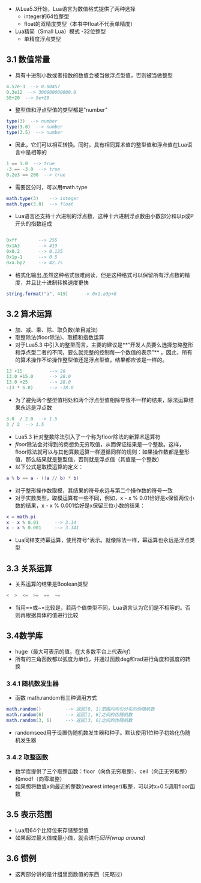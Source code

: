 
- 从Lua5.3开始，Lua语言为数值格式提供了两种选择
  - integer的64位整型 
  - float的双精度类型（本书中float不代表单精度）
- Lua精简（Small Lua）模式
  -32位整型
  - 单精度浮点类型

## 3.1 数值常量
- 具有十进制小数或者指数的数值会被当做浮点型值，否则被当做整型
```lua
4.57e-3  --> 0.00457
0.3e12  --> 300000000000.0
5E+20  --> 5e+20
```
- 整型值和浮点型值的类型都是"number"
```lua
type(3)  --> number
type(3.0)  --> number
type(3.5)  --> number
```
- 因此，它们可以相互转换。同时，具有相同算术值的整型值和浮点值在Lua语言中是相等的
```lua
1 == 1.0  --> true
-3 == -3.0  --> true
0.2e3 == 200  --> true
```
- 需要区分时，可以用math.type
```lua
math.type(3)    --> integer
math.type(3.0)  --> float
```
- Lua语言还支持十六进制的浮点数，这种十六进制浮点数由小数部分和以p或P开头的指数组成
```lua

0xff        --> 255
0x1A3       --> 419
0x0.2       --> 0.125
0x1p-1      --> 0.5
0xa.bp2     --> 42.75
```
- 格式化输出,虽然这种格式很难阅读，但是这种格式可以保留所有浮点数的精度，并且比十进制转换速度更快
```lua
string.format("a", 419)     --> 0x1.a3p+8
```

## 3.2 算术运算
- 加、减、乘、除、取负数(单目减法)
- 取整除法(floor除法)、取模和指数运算
- 对于Lua5.3 中引入的整型而言，主要的建议是**“开发人员要么选择忽略整形和浮点型二者的不同，要么就完整的控制每一个数值的表示”** 。因此，所有的算术操作不论操作整型值还是浮点型值，结果都应该是一样的。
```lua
13 +15          --> 28
13.0 +15.0      --> 28.0
13.0 +25        --> 28.0
-(3 * 6.0)      --> -18.0
```
- 为了避免两个整型值相处和两个浮点型值相除导致不一样的结果，除法运算结果永远是浮点数
```lua
3.0  / 2.0  --> 1.5
3 / 2  --> 1.5
```
- Lua5.3 针对整数除法引入了一个称为floor除法的新算术运算符
- *floor*除法会对得到的商想负无穷取值，从而保证结果是一个整数。这样，floor除法就可以与其他算数运算一样遵循同样的规则：如果操作数都是整形值，那么结果就是整型值，否则就是浮点值（其值是一个整数）
- 以下公式是取模运算的定义：
```lua
a % b == a - ((a // b) * b)
```
- 对于整形操作数取模，其结果的符号永远与第二个操作数的符号一致
- 对于实数类型，取模运算有一些不同，例如，x - x % 0.01恰好是x保留两位小数的结果，x - x % 0.001恰好是x保留三位小数的结果：
```lua
x = math.pi
x - x % 0.01      --> 3.14
x - x % 0.001     --> 3.141
```
- Lua同样支持幂运算，使用符号^表示。就像除法一样，幂运算也永远是浮点类型

## 3.3 关系运算
- 关系运算的结果是Boolean类型
```lua
<  >  <=  >=  ==  ~=
```
- 当用==或~=比较是，若两个值类型不同，Lua语言认为它们是不相等的。否则再根据具体的值进行比较

## 3.4数学库
- huge（最大可表示的值，在大多数平台上代表*inf*）
- 所有的三角函数都以弧度为单位，并通过函数deg和rad进行角度和弧度的转换

### 3.4.1 随机数发生器
- 函数 math.random有三种调用方式
```lua
math.random()         --> 返回[0, 1)范围内均匀分布的伪随机数
math.random(6)        --> 返回[1, 6]之间的伪随机数
math.random(3, 6)     --> 返回[3, 6]之间的伪随机数
```
- randomseed用于设置伪随机数发生器和种子。默认使用1位种子初始化伪随机发生器

### 3.4.2 取整函数
- 数学库提供了三个取整函数：floor（向负无穷取整）、ceil（向正无穷取整）和modf（向零取整）
- 如果想将数值x向最近的整数(nearest integer)取整，可以对x+0.5调用floor函数

## 3.5 表示范围
- Lua用64个比特位来存储整型值
- 如果超过最大值或最小值，就会进行*回环(wrap around)*
## 3.6 惯例
- 这两部分讲的是计组里面数值的东西（先略过）





